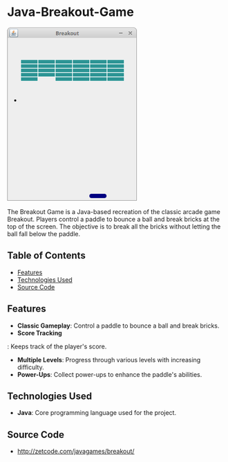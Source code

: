 # Java-Breakout-Game

![Breakout game screenshot](breakout_game.png)

The Breakout Game is a Java-based recreation of the classic arcade game Breakout. Players control a paddle to bounce a ball and break bricks at the top of the screen. The objective is to break all the bricks without letting the ball fall below the paddle.

## Table of Contents

- [Features](#features)
- [Technologies Used](#technologies-used)
- [Source Code](#source-code)

## Features

- **Classic Gameplay**: Control a paddle to bounce a ball and break bricks.
- **Score Tracking**

: Keeps track of the player's score.
- **Multiple Levels**: Progress through various levels with increasing difficulty.
- **Power-Ups**: Collect power-ups to enhance the paddle's abilities.

## Technologies Used

- **Java**: Core programming language used for the project.

## Source Code 

- http://zetcode.com/javagames/breakout/
